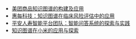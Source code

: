 - [美团商品知识图谱的构建及应用](https://mp.weixin.qq.com/s/mFulX3gxAu7qQrPNFLZ6Zg)
- [惠每科技：知识图谱在临床风险评估中的应用](https://mp.weixin.qq.com/s/IQFpLF90kUYRPyJeSXSt3Q)
- [平安人寿智能平台团队：智能问答系统的探索与实践](https://www.bilibili.com/video/BV1Ub411H73G)
- [知识图谱在小米的应用与探索](https://www.6aiq.com/article/1605447622411)
